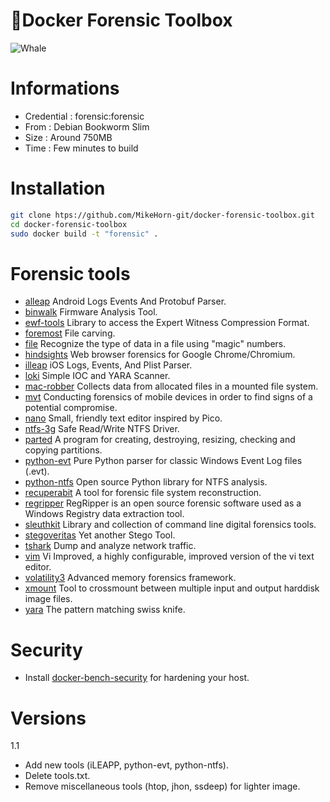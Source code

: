 #  🐳Docker Forensic Toolbox

![Whale](https://github.com/MikeHorn-git/docker-forensic-toolbox/assets/123373126/b6897176-b7dd-4cec-ae55-9bcdc93c6e12)

# Informations
* Credential : forensic:forensic
* From : Debian Bookworm Slim
* Size : Around 750MB
* Time : Few minutes to build

# Installation
```bash
git clone htps://github.com/MikeHorn-git/docker-forensic-toolbox.git
cd docker-forensic-toolbox
sudo docker build -t "forensic" .
```

# Forensic tools
* [alleap](https://github.com/abrignoni/ALEAPP) Android Logs Events And Protobuf Parser.
* [binwalk](https://github.com/ReFirmLabs/binwalk) Firmware Analysis Tool.
* [ewf-tools](https://github.com/libyal/libewf) Library to access the Expert Witness Compression Format.
* [foremost](https://github.com/korczis/foremost) File carving.
* [file](https://packages.debian.org/bookworm/file) Recognize the type of data in a file using "magic" numbers.
* [hindsights](https://github.com/obsidianforensics/hindsight) Web browser forensics for Google Chrome/Chromium.
* [illeap](https://github.com/abrignoni/iLEAPP) iOS Logs, Events, And Plist Parser.
* [loki](https://github.com/Neo23x0/Loki) Simple IOC and YARA Scanner.
* [mac-robber](https://www.kali.org/tools/mac-robber/) Collects data from allocated files in a mounted file system.
* [mvt](https://github.com/mvt-project/mvt) Conducting forensics of mobile devices in order to find signs of a potential compromise.
* [nano](https://www.nano-editor.org/) Small, friendly text editor inspired by Pico.
* [ntfs-3g](https://github.com/tuxera/ntfs-3g) Safe Read/Write NTFS Driver.
* [parted](https://wiki.archlinux.org/title/Parted) A program for creating, destroying, resizing, checking and copying partitions.
* [python-evt](https://github.com/williballenthin/python-evt) Pure Python parser for classic Windows Event Log files (.evt).
* [python-ntfs](https://github.com/williballenthin/python-ntfs) Open source Python library for NTFS analysis.
* [recuperabit](https://github.com/Lazza/RecuperaBit) A tool for forensic file system reconstruction.
* [regripper](https://github.com/keydet89/RegRipper3.0) RegRipper is an open source forensic software used as a Windows Registry data extraction tool.
* [sleuthkit](https://github.com/sleuthkit/sleuthkit) Library and collection of command line digital forensics tools.
* [stegoveritas](https://github.com/bannsec/stegoVeritas) Yet another Stego Tool.
* [tshark](https://www.wireshark.org/docs/man-pages/tshark.html)  Dump and analyze network traffic.
* [vim](https://www.vim.org/) Vi Improved, a highly configurable, improved version of the vi text editor.
* [volatility3](https://github.com/volatilityfoundation/volatility3) Advanced memory forensics framework.
* [xmount](https://www.pinguin.lu/xmount) Tool to crossmount between multiple input and output harddisk image files.
* [yara](https://github.com/VirusTotal/yara) The pattern matching swiss knife.

# Security
* Install [docker-bench-security](https://github.com/docker/docker-bench-security) for hardening your host.

# Versions
1.1 
* Add new tools (iLEAPP, python-evt, python-ntfs).
* Delete tools.txt.
* Remove miscellaneous tools (htop, jhon, ssdeep) for lighter image.
